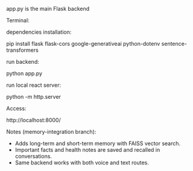 app.py is the main Flask backend

Terminal:

dependencies installation:

pip install flask flask-cors google-generativeai python-dotenv sentence-transformers

run backend:

python app.py

run local react server:

python -m http.server

Access:

http://localhost:8000/

Notes (memory-integration branch):

- Adds long-term and short-term memory with FAISS vector search.
- Important facts and health notes are saved and recalled in conversations.
- Same backend works with both voice and text routes.
